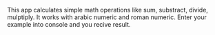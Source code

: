 This app calculates simple math operations like sum, substract, divide, mulptiply.
It works with arabic numeric and roman numeric.
Enter your example into console and you recive result.
